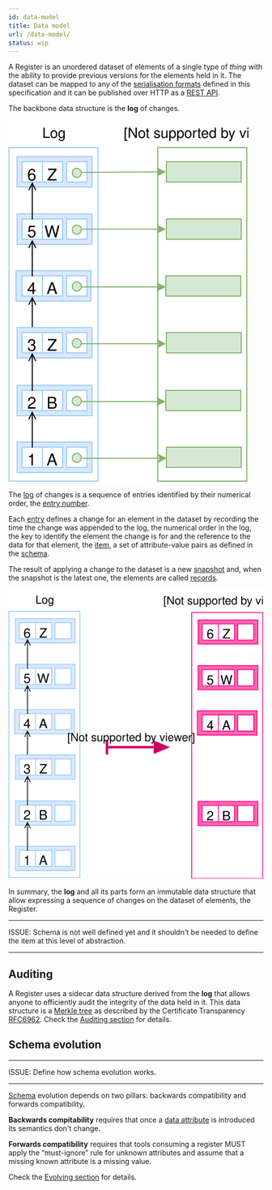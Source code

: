 ```yaml
---
id: data-model
title: Data model
url: /data-model/
status: wip
---
```


A Register is an unordered dataset of elements of a single type of _thing_
with the ability to provide previous versions for the elements held in it. The
dataset can be mapped to any of the [serialisation
formats](/rest-api#serialisation) defined in this specification and it can be
published over HTTP as a [REST API](/rest-api/).

The backbone data structure is the **log** of changes.

![A picture of a log with A, B a Z entries](data-model-log.svg)

The [log](/glossary/log/) of changes is a sequence of entries identified by
their numerical order, the [entry number](/glossary/entry#number).

Each [entry](/glossary/entry/) defines a change for an element in the dataset
by recording the time the change was appended to the log, the numerical order
in the log, the key to identify the element the change is for and the
reference to the data for that element, the [item](/glossary/item/), a set of
attribute-value pairs as defined in the [schema](/glossary/schema/).

The result of applying a change to the dataset is a new
[snapshot](/glossary/snapshot/) and, when the snapshot is the latest one, the
elements are called [records](/glossary/record/).

![A picture of transforming a log into a snapshot](data-model-snapshot.svg)

In summary, the **log** and all its parts form an immutable data structure that
allow expressing a sequence of changes on the dataset of elements, the
Register.

***
ISSUE: Schema is not well defined yet and it shouldn't be needed to define the
item at this level of abstraction.
***


## Auditing

A Register uses a sidecar data structure derived from the **log** that allows
anyone to efficiently audit the integrity of the data held in it. This data
structure is a [Merkle tree](https://en.wikipedia.org/wiki/Merkle_tree) as
described by the Certificate Transparency [RFC6962](@rfc6962). Check the
[Auditing section](/auditing/) for details.

## Schema evolution

***
ISSUE: Define how schema evolution works.
***

[Schema](/glossary/schema/) evolution depends on two pillars: backwards
compatibility and forwards compatibility.

**Backwards compitability** requires that once a [data
attribute](/glossary/attribute/) is introduced its semantics don't change.

**Forwards compatibility** requires that tools consuming a register MUST apply the
“must-ignore” rule for unknown attributes and assume that a missing known
attribute is a missing value.

Check the [Evolving section](/evolving/) for details.


